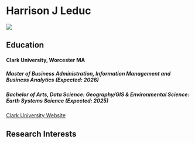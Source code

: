 # Harrison J Leduc
![
](image.png)

## Education 
#### Clark University, Worcester MA
##### Master of Business Administration, Information Management and Business Analytics (Expected: 2026)
##### Bachelor of Arts, Data Science: Geography/GIS & Environmental Science: Earth Systems Science (Expected: 2025)
[Clark University Website](https://www.clarku.edu/)


## Research Interests
